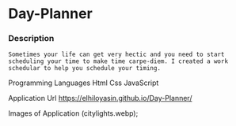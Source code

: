 # Day-Planner

### Description
```
Sometimes your life can get very hectic and you need to start scheduling your time to make time carpe-diem. I created a work schedular to help you schedule your timing. 
```

Programming Languages
Html
Css
JavaScript

Application Url
https://elhiloyasin.github.io/Day-Planner/


Images of Application
(citylights.webp);
